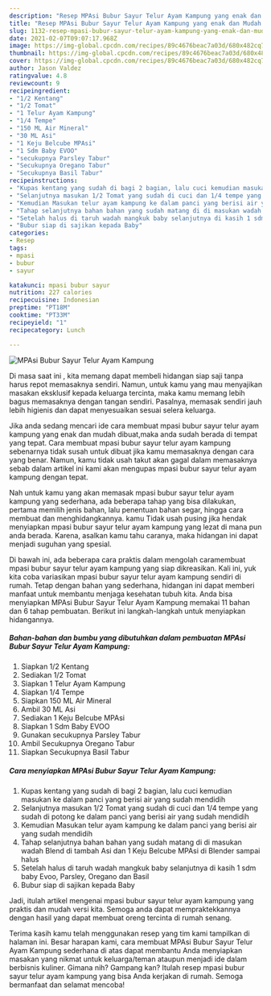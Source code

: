 ```yaml
---
description: "Resep MPAsi Bubur Sayur Telur Ayam Kampung yang enak dan Mudah Dibuat"
title: "Resep MPAsi Bubur Sayur Telur Ayam Kampung yang enak dan Mudah Dibuat"
slug: 1132-resep-mpasi-bubur-sayur-telur-ayam-kampung-yang-enak-dan-mudah-dibuat
date: 2021-02-07T09:07:17.968Z
image: https://img-global.cpcdn.com/recipes/89c4676beac7a03d/680x482cq70/mpasi-bubur-sayur-telur-ayam-kampung-foto-resep-utama.jpg
thumbnail: https://img-global.cpcdn.com/recipes/89c4676beac7a03d/680x482cq70/mpasi-bubur-sayur-telur-ayam-kampung-foto-resep-utama.jpg
cover: https://img-global.cpcdn.com/recipes/89c4676beac7a03d/680x482cq70/mpasi-bubur-sayur-telur-ayam-kampung-foto-resep-utama.jpg
author: Jason Valdez
ratingvalue: 4.8
reviewcount: 9
recipeingredient:
- "1/2 Kentang"
- "1/2 Tomat"
- "1 Telur Ayam Kampung"
- "1/4 Tempe"
- "150 ML Air Mineral"
- "30 ML Asi"
- "1 Keju Belcube MPAsi"
- "1 Sdm Baby EVOO"
- "secukupnya Parsley Tabur"
- "Secukupnya Oregano Tabur"
- "Secukupnya Basil Tabur"
recipeinstructions:
- "Kupas kentang yang sudah di bagi 2 bagian, lalu cuci kemudian masukan ke dalam panci yang berisi air yang sudah mendidih"
- "Selanjutnya masukan 1/2 Tomat yang sudah di cuci dan 1/4 tempe yang sudah di potong ke dalam panci yang berisi air yang sudah mendidih"
- "Kemudian Masukan telur ayam kampung ke dalam panci yang berisi air yang sudah mendidih"
- "Tahap selanjutnya bahan bahan yang sudah matang di di masukan wadah Blend di tambah Asi dan 1 Keju Belcube MPAsi di Blender sampai halus"
- "Setelah halus di taruh wadah mangkuk baby selanjutnya di kasih 1 sdm baby Evoo, Parsley, Oregano dan Basil"
- "Bubur siap di sajikan kepada Baby"
categories:
- Resep
tags:
- mpasi
- bubur
- sayur

katakunci: mpasi bubur sayur 
nutrition: 227 calories
recipecuisine: Indonesian
preptime: "PT18M"
cooktime: "PT33M"
recipeyield: "1"
recipecategory: Lunch

---
```



![MPAsi Bubur Sayur Telur Ayam Kampung](https://img-global.cpcdn.com/recipes/89c4676beac7a03d/680x482cq70/mpasi-bubur-sayur-telur-ayam-kampung-foto-resep-utama.jpg)

Di masa  saat ini , kita memang dapat membeli hidangan siap saji tanpa harus repot memasaknya sendiri. Namun, untuk kamu yang mau menyajikan masakan eksklusif kepada keluarga tercinta, maka kamu memang lebih bagus memasaknya dengan tangan sendiri. Pasalnya, memasak sendiri jauh lebih higienis dan dapat menyesuaikan sesuai selera keluarga.

Jika anda sedang mencari ide cara membuat mpasi bubur sayur telur ayam kampung yang enak dan mudah dibuat,maka anda sudah berada di tempat yang tepat. Cara membuat mpasi bubur sayur telur ayam kampung  sebenarnya tidak susah untuk dibuat jika kamu memasaknya dengan cara yang benar. Namun, kamu tidak usah takut akan gagal dalam memasaknya 
sebab dalam artikel ini kami akan mengupas mpasi bubur sayur telur ayam kampung dengan tepat.  



Nah untuk kamu yang akan memasak mpasi bubur sayur telur ayam kampung yang sederhana, ada beberapa tahap yang bisa dilakukan, pertama memilih jenis bahan, lalu penentuan bahan segar, hingga cara membuat dan menghidangkannya. kamu Tidak usah pusing jika hendak menyiapkan mpasi bubur sayur telur ayam kampung yang lezat di mana pun anda berada. Karena, asalkan kamu  tahu caranya, maka hidangan ini dapat menjadi suguhan yang spesial.

Di bawah ini, ada beberapa cara praktis  dalam mengolah caramembuat mpasi bubur sayur telur ayam kampung yang siap dikreasikan. Kali ini, yuk kita coba variasikan mpasi bubur sayur telur ayam kampung sendiri di rumah. Tetap dengan bahan yang sederhana, hidangan ini dapat memberi manfaat untuk membantu menjaga kesehatan tubuh kita. Anda bisa menyiapkan MPAsi Bubur Sayur Telur Ayam Kampung memakai 11 bahan dan 6 tahap pembuatan. Berikut ini langkah-langkah untuk menyiapkan hidangannya.

<!--inarticleads1-->

##### Bahan-bahan dan bumbu yang dibutuhkan dalam pembuatan MPAsi Bubur Sayur Telur Ayam Kampung:

1. Siapkan 1/2 Kentang
1. Sediakan 1/2 Tomat
1. Siapkan 1 Telur Ayam Kampung
1. Siapkan 1/4 Tempe
1. Siapkan 150 ML Air Mineral
1. Ambil 30 ML Asi
1. Sediakan 1 Keju Belcube MPAsi
1. Siapkan 1 Sdm Baby EVOO
1. Gunakan secukupnya Parsley Tabur
1. Ambil Secukupnya Oregano Tabur
1. Siapkan Secukupnya Basil Tabur




<!--inarticleads2-->

##### Cara menyiapkan MPAsi Bubur Sayur Telur Ayam Kampung:

1. Kupas kentang yang sudah di bagi 2 bagian, lalu cuci kemudian masukan ke dalam panci yang berisi air yang sudah mendidih
1. Selanjutnya masukan 1/2 Tomat yang sudah di cuci dan 1/4 tempe yang sudah di potong ke dalam panci yang berisi air yang sudah mendidih
1. Kemudian Masukan telur ayam kampung ke dalam panci yang berisi air yang sudah mendidih
1. Tahap selanjutnya bahan bahan yang sudah matang di di masukan wadah Blend di tambah Asi dan 1 Keju Belcube MPAsi di Blender sampai halus
1. Setelah halus di taruh wadah mangkuk baby selanjutnya di kasih 1 sdm baby Evoo, Parsley, Oregano dan Basil
1. Bubur siap di sajikan kepada Baby




Jadi, itulah artikel mengenai  mpasi bubur sayur telur ayam kampung  yang praktis dan mudah versi kita. Semoga anda dapat mempraktekkannya dengan hasil yang dapat membuat oreng tercinta di rumah senang. 

Terima kasih kamu telah menggunakan resep yang tim kami tampilkan di halaman ini. Besar harapan kami, cara membuat  MPAsi Bubur Sayur Telur Ayam Kampung sederhana di atas dapat membantu Anda menyiapkan masakan yang nikmat untuk keluarga/teman ataupun menjadi ide dalam berbisnis kuliner. Gimana nih? Gampang kan? Itulah resep mpasi bubur sayur telur ayam kampung yang bisa Anda kerjakan di rumah. Semoga bermanfaat dan selamat mencoba!

